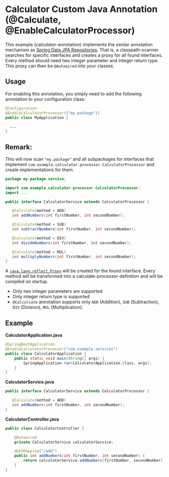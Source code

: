 # Calculator Custom Java Annotation (@Calculate, @EnableCalculatorProcessor)

This example (calculator-annotation) implements the similar annotation mechanism as [Spring Data JPA Repositories](https://docs.spring.io/spring-data/jpa/docs/2.3.1.RELEASE/reference/html/#jpa.repositories).
That is, a classpath-scanner searches for specific interfaces and creates a proxy for all found interfaces. 
Every method should need two integer parameter and integer return type. This proxy can then be `@Autowired` into your classes.

## Usage
For enabling this annotation, you simply need to add the following annotation to your configuration class:

```java
@Configuration 
@EnableCalculatorProcessor({"my.package"})
public class MyApplication {

  ...
} 
```

## Remark:
This will now scan `"my.package"` and all subpackages for interfaces that implement `com.example.calculator.processor.CalculatorProcessor` and create implementations for them.

```java
package my.package.service;

import com.example.calculator.processor.CalculatorProcessor;
import ...

public interface CalculatorService extends CalculatorProcessor {

   @Calculate(method = ADD)
   int addNumbers(int firstNumber, int secondNumber);

   @Calculate(method = SUB)
   int subtractNumbers(int firstNumber, int secondNumber);

   @Calculate(method = DIV)
   int divideNumbers(int firstNumber, int secondNumber);

   @Calculate(method = MUL)
   int multiplyNumbers(int firstNumber, int secondNumber);
}

```

A [`java.lang.reflect.Proxy`](https://docs.oracle.com/javase/8/docs/api/java/lang/reflect/Proxy.html) will be created for the 
found interface. Every method will be transformed into a calculate-processor-definition and will be compiled on startup.

- Only two integer parameters are supported
- Only integer return type is supported 
- `@Calculcate` annotation supports only `ADD` (Addition), `SUB` (Subtraction), `DIV` (Division), `MUL` (Multiplication).

## Example

**CalculatorApplication.java**

```java
@SpringBootApplication
@EnableCalculatorProcessor("com.example.services")
public class CalculatorApplication {
	public static void main(String[] args) {
		SpringApplication.run(CalculatorApplication.class, args);
	}
}
```

**CalculatorService.java**

```java
public interface CalculatorService extends CalculatorProcessor {

   @Calculate(method = ADD)
   int addNumbers(int firstNumber, int secondNumber);
}
```
**CalculatorController.java**

```java
public class CalculatorController {

    @Autowired
    private CalculatorService calculatorService;

    @GetMapping("/add")
    public int addNumbers(int firstNumber, int secondNumber) {
        return calculatorService.addNumbers(firstNumber, secondNumber);
    }
}
```
